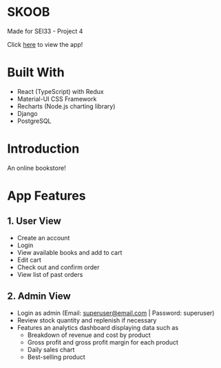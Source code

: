 # SKOOB

Made for SEI33 - Project 4

Click [here](https://skooob.netlify.app) to view the app!

# Built With

- React (TypeScript) with Redux
- Material-UI CSS Framework
- Recharts (Node.js charting library)
- Django
- PostgreSQL

# Introduction

An online bookstore!

# App Features

## 1. User View
- Create an account
- Login
- View available books and add to cart
- Edit cart
- Check out and confirm order
- View list of past orders

## 2. Admin View
- Login as admin (Email: superuser@email.com | Password: superuser)
- Review stock quantity and replenish if necessary
- Features an analytics dashboard displaying data such as 
    - Breakdown of revenue and cost by product
    - Gross profit and gross profit margin for each product
    - Daily sales chart
    - Best-selling product
